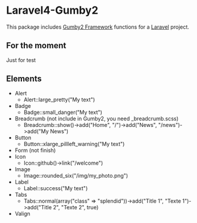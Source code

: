 Laravel4-Gumby2
===

This package includes [Gumby2 Framework](http://www.gumbyframework.com) functions for a [Laravel](http://www.laravel.com) project.


For the moment
---

Just for test


Elements
---

* Alert
  * Alert::large_pretty("My text")
* Badge
  * Badge::small_danger("My text")
* Breadcrumb (not include in Gumby2, you need _breadcrumb.scss)
  * Breadcrumb::show()->add("Home", "/")->add("News", "/news")->add("My News")
* Button
  * Button::xlarge_pillleft_warning("My text")
* Form (not finish)
* Icon
  * Icon::github()->link("/welcome")
* Image
  * Image::rounded_six("/img/my_photo.png")
* Label
  * Label::success("My text")
* Tabs
  * Tabs::normal(array("class" => "splendid"))->add("Title 1", "Texte 1")->add("Title 2", "Texte 2", true)
* Valign

